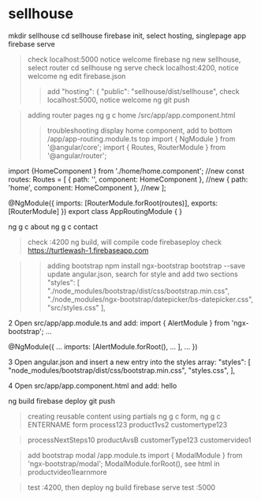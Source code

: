 # sellhouse

mkdir sellhouse
cd sellhouse
firebase init, select hosting, singlepage app
firebase serve
>check localhost:5000 notice welcome firebase
ng new sellhouse, select router
cd sellhouse
ng serve
>check localhost:4200, notice welcome ng
>edit firebase.json
>>add 
  "hosting": {
   "public": "sellhouse/dist/sellhouse",
>check localhost:5000, notice welcome ng
git push

>adding router pages
ng g c home 
/src/app/app.component.html
>>troubleshooting 
>display home component, add to bottom <app-home></app-home>
/app/app-routing.module.ts
>top
import { NgModule } from '@angular/core';
import { Routes, RouterModule } from '@angular/router';

import {HomeComponent } from './home/home.component'; //new
const routes: Routes = [
  { path: '', component: HomeComponent }, //new
  { path: 'home', component: HomeComponent }, //new
];

@NgModule({
  imports: [RouterModule.forRoot(routes)],
  exports: [RouterModule]
})
export class AppRoutingModule { }



ng g c about
ng g c contact
>check :4200
ng build, will compile code 
firebaseploy
>check https://turtlewash-1.firebaseapp.com


>>adding bootstrap
npm install ngx-bootstrap bootstrap --save
>>update angular.json, search for style and add two sections
            "styles": [
              "./node_modules/bootstrap/dist/css/bootstrap.min.css",
              "./node_modules/ngx-bootstrap/datepicker/bs-datepicker.css",
              "src/styles.css"
            ],

2
Open src/app/app.module.ts and add:
import { AlertModule } from 'ngx-bootstrap';
...

@NgModule({
   ...
   imports: [AlertModule.forRoot(), ... ],
   ...
})

3
Open angular.json and insert a new entry into the styles array:
      "styles": [
        "node_modules/bootstrap/dist/css/bootstrap.min.css",
        "styles.css",
      ],


4
Open src/app/app.component.html and add:
  <alert type="success">hello</alert>

ng build
firebase deploy 
git push

>creating reusable content using partials 
ng g c form, ng g c ENTERNAME
>form
>process123
>product1vs2
>customertype123

>processNextSteps10
>productAvsB
>customerType123
>customervideo1

>add bootstrap modal
/app.module.ts
import { ModalModule } from 'ngx-bootstrap/modal';
    ModalModule.forRoot(),
>see html in productvideo1learnmore

>test :4200, then deploy 
ng build
firebase serve
>test :5000